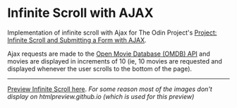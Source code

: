 # Infinite Scroll with AJAX

Implementation of infinite scroll with Ajax for The Odin Project's [Project: Infinite Scroll and Submitting a Form with AJAX](http://www.theodinproject.com/javascript-and-jquery/infinite-scroll-and-submitting-a-form-with-ajax).

Ajax requests are made to the [Open Movie Database (OMDB) API](http://www.omdbapi.com/) and movies are displayed in increments of 10 (ie, 10 movies are requested and displayed whenever the user scrolls to the bottom of the page).

---

[Preview Infinite Scroll here](http://htmlpreview.github.io/?https://github.com/donaldali/odin-js-jquery/blob/master/ajax_infinite_scroll/index.html "Infinite Scroll with AJAX"). *For some reason most of the images don't display on htmlpreview.github.io (which is used for this preview)*
